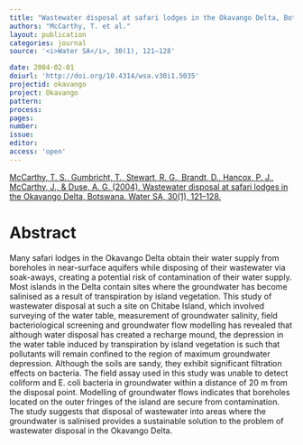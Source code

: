 ```yaml
---
title: "Wastewater disposal at safari lodges in the Okavango Delta, Botswana."
authors: "McCarthy, T. et al."
layout: publication
categories: journal
source: '<i>Water SA</i>, 30(1), 121–128'

date: 2004-02-01
doiurl: 'http://doi.org/10.4314/wsa.v30i1.5035'
projectid: okavango
project: Okavango
pattern:
process:
pages:
number:
issue:
editor:
access: 'open'
---
```



[McCarthy, T. S., Gumbricht, T., Stewart, R. G., Brandt, D., Hancox, P. J., McCarthy, J., & Duse, A. G. (2004). Wastewater disposal at safari lodges in the Okavango Delta, Botswana. Water SA, 30(1), 121–128.](http://doi.org/10.4314/wsa.v30i1.5035)

<h1 class='foot-description'>Abstract</h1>

Many safari lodges in the Okavango Delta obtain their water supply from boreholes in near-surface aquifers while disposing of their wastewater via soak-aways, creating a potential risk of contamination of their water supply. Most islands in the Delta contain sites where the groundwater has become salinised as a result of transpiration by island vegetation. This study of wastewater disposal at such a site on Chitabe Island, which involved surveying of the water table, measurement of groundwater salinity, field bacteriological screening and groundwater flow modelling has revealed that although water disposal has created a recharge mound, the depression in the water table induced by transpiration by island vegetation is such that pollutants will remain confined to the region of maximum groundwater depression. Although the soils are sandy, they exhibit significant filtration effects on bacteria. The field assay used in this study was unable to detect coliform and E. coli bacteria in groundwater within a distance of 20 m from the disposal point. Modelling of groundwater flows indicates that boreholes located on the outer fringes of the island are secure from contamination. The study suggests that disposal of wastewater into areas where the groundwater is salinised provides a sustainable solution to the problem of wastewater disposal in the Okavango Delta.
